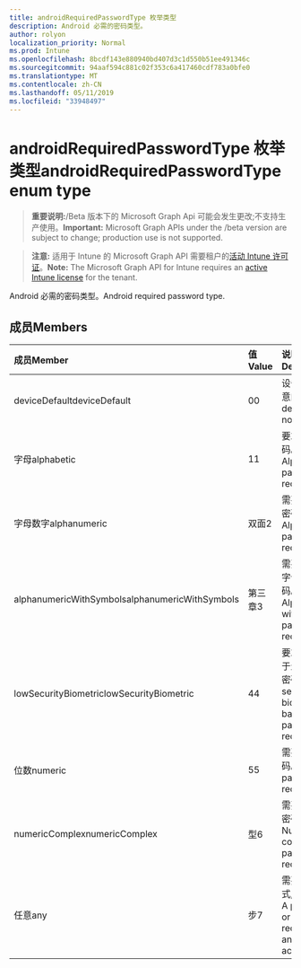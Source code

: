 ```yaml
---
title: androidRequiredPasswordType 枚举类型
description: Android 必需的密码类型。
author: rolyon
localization_priority: Normal
ms.prod: Intune
ms.openlocfilehash: 8bcdf143e880940bd407d3c1d550b51ee491346c
ms.sourcegitcommit: 94aaf594c881c02f353c6a417460cdf783a0bfe0
ms.translationtype: MT
ms.contentlocale: zh-CN
ms.lasthandoff: 05/11/2019
ms.locfileid: "33948497"
---
```

# <a name="androidrequiredpasswordtype-enum-type"></a><span data-ttu-id="12544-103">androidRequiredPasswordType 枚举类型</span><span class="sxs-lookup"><span data-stu-id="12544-103">androidRequiredPasswordType enum type</span></span>

> <span data-ttu-id="12544-104">**重要说明:**/Beta 版本下的 Microsoft Graph Api 可能会发生更改;不支持生产使用。</span><span class="sxs-lookup"><span data-stu-id="12544-104">**Important:** Microsoft Graph APIs under the /beta version are subject to change; production use is not supported.</span></span>

> <span data-ttu-id="12544-105">**注意:** 适用于 Intune 的 Microsoft Graph API 需要租户的[活动 Intune 许可证](https://go.microsoft.com/fwlink/?linkid=839381)。</span><span class="sxs-lookup"><span data-stu-id="12544-105">**Note:** The Microsoft Graph API for Intune requires an [active Intune license](https://go.microsoft.com/fwlink/?linkid=839381) for the tenant.</span></span>

<span data-ttu-id="12544-106">Android 必需的密码类型。</span><span class="sxs-lookup"><span data-stu-id="12544-106">Android required password type.</span></span>

## <a name="members"></a><span data-ttu-id="12544-107">成员</span><span class="sxs-lookup"><span data-stu-id="12544-107">Members</span></span>
|<span data-ttu-id="12544-108">成员</span><span class="sxs-lookup"><span data-stu-id="12544-108">Member</span></span>|<span data-ttu-id="12544-109">值</span><span class="sxs-lookup"><span data-stu-id="12544-109">Value</span></span>|<span data-ttu-id="12544-110">说明</span><span class="sxs-lookup"><span data-stu-id="12544-110">Description</span></span>|
|:---|:---|:---|
|<span data-ttu-id="12544-111">deviceDefault</span><span class="sxs-lookup"><span data-stu-id="12544-111">deviceDefault</span></span>|<span data-ttu-id="12544-112">0</span><span class="sxs-lookup"><span data-stu-id="12544-112">0</span></span>|<span data-ttu-id="12544-113">设备默认值, 无意向。</span><span class="sxs-lookup"><span data-stu-id="12544-113">Device default value, no intent.</span></span>|
|<span data-ttu-id="12544-114">字母</span><span class="sxs-lookup"><span data-stu-id="12544-114">alphabetic</span></span>|<span data-ttu-id="12544-115">1</span><span class="sxs-lookup"><span data-stu-id="12544-115">1</span></span>|<span data-ttu-id="12544-116">要求字母密码。</span><span class="sxs-lookup"><span data-stu-id="12544-116">Alphabetic password required.</span></span>|
|<span data-ttu-id="12544-117">字母数字</span><span class="sxs-lookup"><span data-stu-id="12544-117">alphanumeric</span></span>|<span data-ttu-id="12544-118">双面</span><span class="sxs-lookup"><span data-stu-id="12544-118">2</span></span>|<span data-ttu-id="12544-119">需要字母数字密码。</span><span class="sxs-lookup"><span data-stu-id="12544-119">Alphanumeric password required.</span></span>|
|<span data-ttu-id="12544-120">alphanumericWithSymbols</span><span class="sxs-lookup"><span data-stu-id="12544-120">alphanumericWithSymbols</span></span>|<span data-ttu-id="12544-121">第三章</span><span class="sxs-lookup"><span data-stu-id="12544-121">3</span></span>|<span data-ttu-id="12544-122">需要带符号的字母数字密码。</span><span class="sxs-lookup"><span data-stu-id="12544-122">Alphanumeric with symbols password required.</span></span>|
|<span data-ttu-id="12544-123">lowSecurityBiometric</span><span class="sxs-lookup"><span data-stu-id="12544-123">lowSecurityBiometric</span></span>|<span data-ttu-id="12544-124">4</span><span class="sxs-lookup"><span data-stu-id="12544-124">4</span></span>|<span data-ttu-id="12544-125">要求低安全基于生物特征的密码。</span><span class="sxs-lookup"><span data-stu-id="12544-125">Low security biometrics based password required.</span></span>|
|<span data-ttu-id="12544-126">位数</span><span class="sxs-lookup"><span data-stu-id="12544-126">numeric</span></span>|<span data-ttu-id="12544-127">5</span><span class="sxs-lookup"><span data-stu-id="12544-127">5</span></span>|<span data-ttu-id="12544-128">需要数字密码。</span><span class="sxs-lookup"><span data-stu-id="12544-128">Numeric password required.</span></span>|
|<span data-ttu-id="12544-129">numericComplex</span><span class="sxs-lookup"><span data-stu-id="12544-129">numericComplex</span></span>|<span data-ttu-id="12544-130">型</span><span class="sxs-lookup"><span data-stu-id="12544-130">6</span></span>|<span data-ttu-id="12544-131">需要数字复杂密码。</span><span class="sxs-lookup"><span data-stu-id="12544-131">Numeric complex password required.</span></span>|
|<span data-ttu-id="12544-132">任意</span><span class="sxs-lookup"><span data-stu-id="12544-132">any</span></span>|<span data-ttu-id="12544-133">步</span><span class="sxs-lookup"><span data-stu-id="12544-133">7</span></span>|<span data-ttu-id="12544-134">需要密码或模式, 可以接受。</span><span class="sxs-lookup"><span data-stu-id="12544-134">A password or pattern is required, and any is acceptable.</span></span>|





